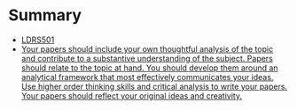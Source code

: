 # Summary

* [LDRS501](README.md)
* [Your papers should include your own thoughtful analysis of the topic and contribute to a substantive understanding of the subject. Papers should relate to the topic at hand. You should develop them around an analytical framework that most effectively communicates your ideas. Use higher order thinking skills and critical analysis to write your papers. Your papers should reflect your original ideas and creativity.](your_papers_should_include_your_own_thoughtful_ana.md)
